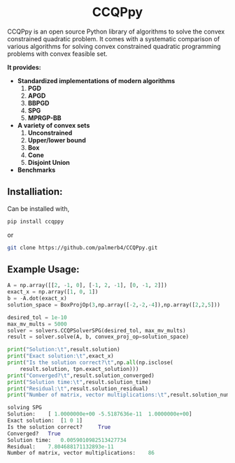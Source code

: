 # <h1 align='center'> **CCQPpy**
CCQPpy is an open source Python library of algorithms to solve the convex constrained quadratic problem. It comes with a systematic comparison of various algorithms for solving convex constrained quadratic programming problems with convex feasible set. 

**It provides:**
- **Standardized implementations of modern algorithms**
    1. **PGD**
    2. **APGD**
    3. **BBPGD**
    4. **SPG**
    5. **MPRGP-BB**
- **A variety of convex sets**
    1. **Unconstrained**
    2. **Upper/lower bound**
    3. **Box**
    4. **Cone**
    5. **Disjoint Union**
- **Benchmarks**

## **Installiation:**
Can be installed with,
```bash
pip install ccqppy
```
or
```bash
git clone https://github.com/palmerb4/CCQPpy.git
```

## **Example Usage:**
```python
A = np.array([[2, -1, 0], [-1, 2, -1], [0, -1, 2]])
exact_x = np.array([1, 0, 1])
b = -A.dot(exact_x)
solution_space = BoxProjOp(3,np.array([-2,-2,-4]),np.array([2,2,5]))

desired_tol = 1e-10
max_mv_mults = 5000
solver = solvers.CCQPSolverSPG(desired_tol, max_mv_mults)
result = solver.solve(A, b, convex_proj_op=solution_space)

print("Solution:\t",result.solution)
print("Exact solution:\t",exact_x)
print("Is the solution correct?\t",np.all(np.isclose(
    result.solution, tpn.exact_solution)))
print("Converged?\t",result.solution_converged)
print("Solution time:\t",result.solution_time)
print("Residual:\t",result.solution_residual)
print("Number of matrix, vector multiplications:\t",result.solution_num_matrix_vector_multiplications)
```
```python output
solving SPG
Solution:	 [ 1.0000000e+00 -5.5187636e-11  1.0000000e+00]
Exact solution:	 [1 0 1]
Is the solution correct?	 True
Converged?	 True
Solution time:	 0.0059010982513427734
Residual:	 7.804688171132893e-11
Number of matrix, vector multiplications:	 86
```
